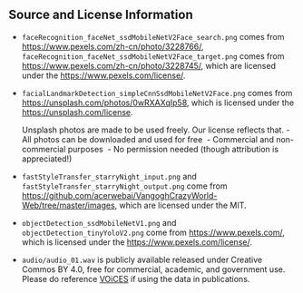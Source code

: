 ## Source and License Information  

- `faceRecognition_faceNet_ssdMobileNetV2Face_search.png` comes from https://www.pexels.com/zh-cn/photo/3228766/, `faceRecognition_faceNet_ssdMobileNetV2Face_target.png` comes from https://www.pexels.com/zh-cn/photo/3228745/, which are licensed under the https://www.pexels.com/license/.


- `facialLandmarkDetection_simpleCnnSsdMobileNetV2Face.png` comes from https://unsplash.com/photos/0wRXAXqIp58, which is licensed under the https://unsplash.com/license.

    Unsplash photos are made to be used freely. Our license reflects that.
        - All photos can be downloaded and used for free 
        - Commercial and non-commercial purposes 
        - No permission needed (though attribution is appreciated!)


- `fastStyleTransfer_starryNight_input.png` and `fastStyleTransfer_starryNight_output.png` come from https://github.com/acerwebai/VangoghCrazyWorld-Web/tree/master/images, which are licensed under the MIT.

- `objectDetection_ssdMobileNetV1.png` and `objectDetection_tinyYoloV2.png` come from https://www.pexels.com/, which is licensed under the https://www.pexels.com/license/.

- `audio/audio_01.wav` is publicly available released under Creative Commos BY 4.0, free for commercial, academic, and government use. Please do reference [VOiCES](https://arxiv.org/abs/1804.05053) if using the data in publications.